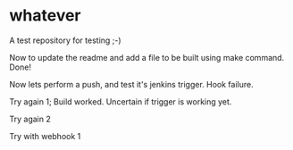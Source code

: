 # whatever
A test repository for testing ;-)

Now to update the readme and add a file to be built using make command. Done!

Now lets perform a push, and test it's jenkins trigger. Hook failure.

Try again 1; Build worked. Uncertain if trigger is working yet.

Try again 2

Try with webhook 1





